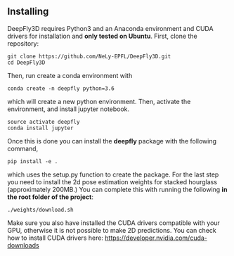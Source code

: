 ## Installing
DeepFly3D requires Python3 and an Anaconda environment and CUDA drivers for installation and __only tested on Ubuntu__. First, clone the repository:

```
git clone https://github.com/NeLy-EPFL/DeepFly3D.git
cd DeepFly3D
```
Then, run create a conda environment with
```
conda create -n deepfly python=3.6
```
which will create a new python environment. Then, activate the environment, and install jupyter notebook.
```
source activate deepfly
conda install jupyter
```
Once this is done  you can install the **deepfly** package with the following command,

```
pip install -e .
```

which uses the setup.py function to create the package. For the last step you need to install the 2d pose estimation weights for stacked hourglass (approximately 200MB.) You can complete this with running the following **in the root folder of the project**:

```
./weights/download.sh
```

Make sure you also have installed the CUDA drivers compatible with your GPU, otherwise it is not possible to make 2D predictions. You can check how to install CUDA drivers here: https://developer.nvidia.com/cuda-downloads
